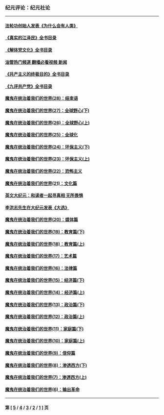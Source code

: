 ### 纪元评论：纪元社论
---
#### [法轮功创始人发表《为什么会有人类》](../../pages/nsc422/n13912117.md?03080330) 
#### [《真实的江泽民》全书目录](../../pages/nsc422/n13721399.md?03080330) 
#### [《解体党文化》全书目录](../../pages/nsc422/n13721157.md?03080330) 
#### [油管热门频道 翻墙必看视频 新闻](ok?03080330)
#### [《共产主义的终极目的》全书目录](../../pages/nsc422/n13721048.md?03080330) 
#### [《九评共产党》全书目录](../../pages/nsc422/n13708085.md?03080330) 
#### [魔鬼在统治着我们的世界(28)：结束语](../../pages/nsc422/n10936246.md?03080330) 
#### [魔鬼在统治着我们的世界(27)：全球野心(下)](../../pages/nsc422/n10928319.md?03080330) 
#### [魔鬼在统治着我们的世界(26)：全球野心(上)](../../pages/nsc422/n10900318.md?03080330) 
#### [魔鬼在统治着我们的世界(25)：全球化](../../pages/nsc422/n10788205.md?03080330) 
#### [魔鬼在统治着我们的世界(24)：环保主义(下)](../../pages/nsc422/n10695307.md?03080330) 
#### [魔鬼在统治着我们的世界(23)：环保主义(上)](../../pages/nsc422/n10688613.md?03080330) 
#### [魔鬼在统治着我们的世界(22)：恐怖主义](../../pages/nsc422/n10614727.md?03080330) 
#### [魔鬼在统治着我们的世界(21)：文化篇](../../pages/nsc422/n10597706.md?03080330) 
#### [英文大纪元：和读者一起寻真相 无所畏惧](../../pages/nsc422/n12542027.md?03080330) 
#### [李洪志先生在大纪元发表《大选》](../../pages/nsc422/n12534746.md?03080330) 
#### [魔鬼在统治着我们的世界(20)：媒体篇](../../pages/nsc422/n10586579.md?03080330) 
#### [魔鬼在统治着我们的世界(19)：教育篇(下)](../../pages/nsc422/n10564808.md?03080330) 
#### [魔鬼在统治着我们的世界(18)：教育篇(上)](../../pages/nsc422/n10526970.md?03080330) 
#### [魔鬼在统治着我们的世界(17)：艺术篇](../../pages/nsc422/n10499093.md?03080330) 
#### [魔鬼在统治着我们的世界(16)：法律篇](../../pages/nsc422/n10485969.md?03080330) 
#### [魔鬼在统治着我们的世界(15)：经济篇(下)](../../pages/nsc422/n10469975.md?03080330) 
#### [魔鬼在统治着我们的世界(14)：经济篇(上)](../../pages/nsc422/n10457370.md?03080330) 
#### [魔鬼在统治着我们的世界(13)：政治篇(下)](../../pages/nsc422/n10448270.md?03080330) 
#### [魔鬼在统治着我们的世界(12)：政治篇(上)](../../pages/nsc422/n10444576.md?03080330) 
#### [魔鬼在统治着我们的世界(11)：家庭篇(下)](../../pages/nsc422/n10440961.md?03080330) 
#### [魔鬼在统治着我们的世界(10)：家庭篇(上)](../../pages/nsc422/n10435448.md?03080330) 
#### [魔鬼在统治着我们的世界(9)：信仰篇](../../pages/nsc422/n10432159.md?03080330) 
#### [魔鬼在统治着我们的世界(8)：渗透西方(下)](../../pages/nsc422/n10429603.md?03080330) 
#### [魔鬼在统治着我们的世界(7)：渗透西方(上)](../../pages/nsc422/n10426013.md?03080330) 
#### [魔鬼在统治着我们的世界(6)：输出革命](../../pages/nsc422/n10421536.md?03080330) 

---
#### 第 [ [5](./5.md?03080330) / [4](./4.md?03080330) / [3](./3.md?03080330) / [2](./2.md?03080330) / [1](./1.md?03080330) ] 页
